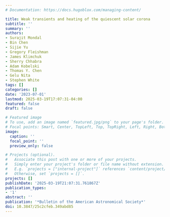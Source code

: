 ```yaml
---
# Documentation: https://docs.hugoblox.com/managing-content/

title: Weak transients and heating of the quiescent solar corona
subtitle: ''
summary: ''
authors:
- Surajit Mondal
- Bin Chen
- Sijie Yu
- Gregory Fleishman
- James Klimchuk
- Sherry Chhabra
- Adam Kobelski
- Thomas Y. Chen
- Gelu Nita
- Stephen White
tags: []
categories: []
date: '2023-07-01'
lastmod: 2025-03-19T17:07:31-04:00
featured: false
draft: false

# Featured image
# To use, add an image named `featured.jpg/png` to your page's folder.
# Focal points: Smart, Center, TopLeft, Top, TopRight, Left, Right, BottomLeft, Bottom, BottomRight.
image:
  caption: ''
  focal_point: ''
  preview_only: false

# Projects (optional).
#   Associate this post with one or more of your projects.
#   Simply enter your project's folder or file name without extension.
#   E.g. `projects = ["internal-project"]` references `content/project/deep-learning/index.md`.
#   Otherwise, set `projects = []`.
projects: []
publishDate: '2025-03-19T21:07:31.761867Z'
publication_types:
- '1'
abstract: ''
publication: '*Bulletin of the American Astronomical Society*'
doi: 10.3847/25c2cfeb.349abd85
---
```

